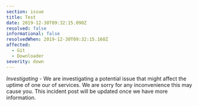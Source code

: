 ```yaml
---
section: issue
title: Test
date: 2019-12-30T09:32:15.090Z
resolved: false
informational: false
resolvedWhen: 2019-12-30T09:32:15.168Z
affected:
  - Git
  - Downloader
severity: down
---
```

*Investigating* - We are investigating a potential issue that might affect the uptime of one our of services. We are sorry for any inconvenience this may cause you. This incident post will be updated once we have more information.
